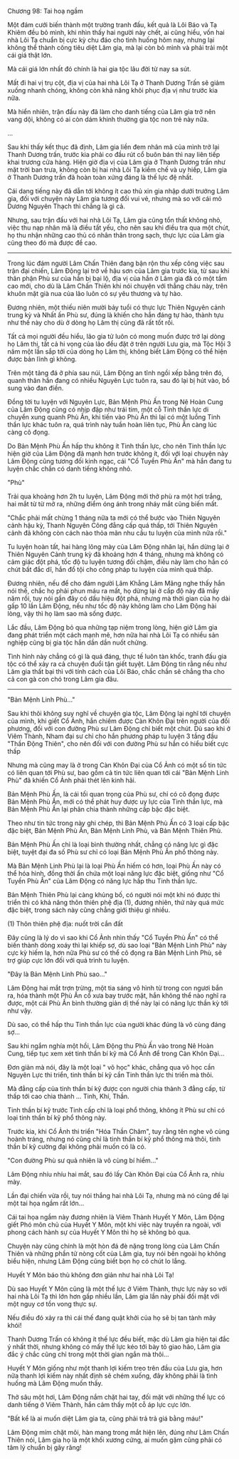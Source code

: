 




Chương 98: Tai hoạ ngầm


Một đám cưới biến thành một trường tranh đấu, kết quả là Lôi Báo và Tạ Khiêm đều bỏ mình, khi nhìn thấy hai người này chết, ai cũng hiểu, vốn hai nhà Lôi Tạ chuẩn bị cực kỳ chu đáo cho tình huống hôm nay, nhưng lại không thể thành công tiêu diệt Lâm gia, mà lại còn bỏ mình và phải trải một cái giá thật lớn.

Mà cái giá lớn nhất đó chính là hai gia tộc lâu đời từ nay sa sút.

Mất đi hai vị trụ cột, địa vị của hai nhà Lôi Tạ ở Thanh Dương Trấn sẽ giảm xuống nhanh chóng, không còn khả năng khôi phục địa vị như trước kia nữa.

Mà hiển nhiên, trận đấu này đã làm cho danh tiếng của Lâm gia trở nên vang dội, không có ai còn dám khinh thường gia tộc non trẻ này nữa.

...

Sau khi thấy kết thục đã định, Lâm gia liền đem nhân mã của mình trở lại Thanh Dương trấn, trước kia phải co đầu rút cổ buôn bán thì nay liên tiếp khai trương cửa hàng. Hiện giờ địa vị của Lâm gia ở Thanh Dương trấn như mặt trời ban trưa, không còn bị hai nhà Lôi Tạ kiềm chế và uy hiếp, Lâm gia ở Thanh Dương trấn đã hoàn toàn xứng đáng là thế lực đệ nhất.

Cái dang tiếng này đã dẫn tới không ít cao thủ xin gia nhập dưới trướng Lâm gia, đối với chuyện này Lâm gia tương đối vui vẻ, nhưng mà so với cái mỏ Dương Nguyên Thạch thì chẳng là gì cả.

Nhưng, sau trận đấu với hai nhà Lôi Tạ, Lâm gia cũng tổn thất không nhỏ, việc thu nạp nhân mã là điều tất yếu, cho nên sau khi điều tra qua một chút, họ thu nhận những cao thủ có nhân thân trong sạch, thực lực của Lâm gia cũng theo đó mà được đề cao.

***

Trong lúc đám người Lâm Chấn Thiên đang bận rộn thu xếp công việc sau trận đại chiến, Lâm Động lại trở về hậu sơn của Lâm gia trước kia, từ sau khi thân phận Phù sư của hắn bị bại lộ, địa vị của hắn ở Lâm gia đã có một tầm cao mới, cho dù là Lâm Chấn Thiên khi nói chuyện với thẳng cháu này, trên khuôn mặt già nua của lão luôn có sự yêu thương và tự hào.

Đương nhiên, một thiếu niên mười bảy tuổi có thực lực Thiên Nguyên cảnh trung kỳ và Nhất ấn Phù sư, đúng là khiến cho hắn đáng tự hào, thành tựu như thế này cho dù ở dòng họ Lâm thị cũng đã rất tốt rồi.

Tất cả mọi người đều hiểu, lão gia tử luôn có mong muốn được trở lại dòng họ Lâm thị, tất cả hi vọng của lão đều đặt ở trên người Lưu gia, mà Tộc Hội 3 năm một lần sắp tới của dòng họ Lâm thị, không biết Lâm Động có thể hiện được bản lĩnh gì không.

Trên một tảng đá ở phía sau núi, Lâm Động an tĩnh ngồi xếp bằng trên đó, quanh thân hắn đang có nhiều Nguyên Lực tuôn ra, sau đó lại bị hút vào, bổ sung vào đan điền.

Đồng tời tu luyện với Nguyên Lực, Bản Mệnh Phù Ấn trong Nê Hoàn Cung của Lâm Động cũng có nhịp đập như trái tim, một cỗ Tinh thần lực di chuyển xung quanh Phù Ấn, khi tiến vào Phù Ấn thì lại có một luồng Tinh thần lực khác tuôn ra, quá trình này tuần hoàn liên tục, Phù Ấn càng lúc càng cô đọng.

Do Bản Mệnh Phù Ấn hấp thu không ít Tinh thần lực, cho nên Tinh thần lực hiện giờ của Lâm Động đã mạnh hơn trước không ít, đối với loại chuyện này Lâm Động cũng tương đối kinh ngạc, cái "Cổ Tuyền Phù Ấn" mà hắn đang tu luyện chắc chắn có danh tiếng không nhỏ.

"Phù"

Trải qua khoảng hơn 2h tu luyện, Lâm Động mới thở phù ra một hơi trắng, hai mắt từ từ mở ra, những điểm óng ánh trong nháy mắt cũng biến mất.

"Chắc phải mất chừng 1 tháng nữa ta mới có thể bước vào Thiên Nguyên cảnh hậu kỳ, Thanh Nguyên Công đẳng cấp quá thấp, tới Thiên Nguyên cảnh đã không còn cách nào thỏa mãn nhu cầu tu luyện của mình nữa rồi."

Tu luyện hoàn tất, hai hàng lông mày của Lâm Động nhăn lại, hắn dừng lại ở Thiên Nguyên Cảnh trung kỳ đã khoảng hơn 4 tháng, nhưng mà không có cảm giác đột phá, tốc độ tu luyện tương đối chậm, điều này làm cho hắn có chút bất đắc dĩ, hắn đổ tội cho công pháp tu luyện của mình quá thấp.

Đương nhiên, nếu để cho đám người Lâm Khẳng Lâm Mãng nghe thấy hắn nói thế, chắc họ phải phun máu ra mất, họ dừng lại ở cấp độ này đã mấy năm rồi, tuy nói gần đây có dấu hiệu đột phá, nhưng mà thời gian của họ dài gấp 10 lần Lâm Động, nếu như tốc độ này không làm cho Lâm Động hài lòng, vậy thì họ làm sao mà sống được.

Lắc đầu, Lâm Động bỏ qua những tạp niệm trong lòng, hiện giờ Lâm gia đang phát triển một cách mạnh mẽ, hơn nữa hai nhà Lôi Tạ có nhiều sản nghiệp cũng bị gia tộc hắn dần dần nuốt chửng.

Tình hình này chẳng có gì là quá đáng, thực tế luôn tàn khốc, tranh đấu gia tộc có thể xảy ra cả chuyện đuổi tận giết tuyệt. Lâm Động tin rằng nếu như Lâm gia thất bại thì với tính cách của Lôi Báo, chắc chắn sẽ chẳng tha cho cả con gà con chó trong Lâm gia đâu.

***

"Bản Mệnh Linh Phù..."

Sau khi thôi không suy nghĩ về chuyện gia tộc, Lâm Động lại nghĩ tới chuyện của mình, khi giết Cổ Ảnh, hắn chiếm được Càn Khôn Đại trên người của đối phương, đối với con đường Phù sư Lâm Động chỉ biết một chút. Dù sao khi ở Viêm Thành, Nham đại sư chỉ cho hắn phương pháp tu luyện 3 tầng đầu "Thần Động Thiên", cho nên đối với con đường Phù sư hắn có hiểu biết cực thấp

Nhưng mà cũng may là ở trong Càn Khôn Đại của Cổ Ảnh có một số tin tức có liên quan tới Phù sư, bao gồm cả tin tức liên quan tới cái "Bản Mệnh Linh Phù" đã khiến Cổ Ảnh phải thét lên kinh hãi.

Bản Mệnh Phù Ấn, là cái tối quan trọng của Phù sư, chỉ có cô đọng được Bản Mệnh Phù Ấn, mới có thể phát huy được uy lực của Tinh thần lực, mà Bản Mệnh Phù Ấn lại phân chia thành những cấp bậc đặc biệt.

Theo như tin tức trong này ghi chép, thì Bản Mệnh Phù Ấn có 3 loại cấp bậc đặc biệt, Bản Mệnh Phù Ấn, Bản Mệnh Linh Phù, và Bản Mệnh Thiên Phù.

Bản Mệnh Phù Ấn chỉ là loại bình thường nhất, chẳng có năng lực gì đặc biệt, tuyệt đại đa số Phù sư chỉ có loại Bản Mệnh Phù Ấn phổ thông này.

Mà Bản Mệnh Linh Phù lại là loại Phù Ấn hiếm có hơn, loại Phù Ấn này có thể hóa hình, đồng thời ẩn chứa một loại năng lực đặc biệt, giống như "Cổ Tuyền Phù Ấn" của Lâm Động có năng lực hấp thu Tinh thần lực.

Bản Mệnh Thiên Phù lại càng khủng bố, có người nói một khi nó được thi triển thì có khả năng thôn thiên phệ địa (1), đương nhiên, thứ này quá mức đặc biệt, trong sách này cũng chẳng giới thiệu gì nhiều.

(1) Thôn thiên phệ địa: nuốt trời cắn đất

Đây cũng là lý do vì sao khi Cổ Ảnh nhìn thấy "Cổ Tuyền Phù Ấn" có thể biến thành dòng xoáy thì lại khiếp sợ, dù sao loại "Bản Mệnh Linh Phù" này cực kỳ hiếm lạ, hơn nữa Phù sư có thể cô đọng ra Bản Mệnh Linh Phù, sẽ trợ giúp cực lớn đối với quá trình tu luyện.

"Đây là Bản Mệnh Linh Phù sao..."

Lâm Động hai mắt trợn trừng, một tia sáng vô hình từ trong con ngươi bắn ra, hóa thành một Phù Ấn cổ xưa bay trước mặt, hắn không thể nào nghĩ ra được, một cái Phù Ấn bình thường giản dị thế này lại có năng lực thần kỳ tới như vậy.

Dù sao, có thể hấp thu Tinh thần lực của người khác đúng là vô cùng đáng sợ...

Sau khi ngắm nghía một hồi, Lâm Động thu Phù Ấn vào trong Nê Hoàn Cung, tiếp tục xem xét tinh thần bí kỹ mà Cổ Ảnh để trong Càn Khôn Đại...

Đơn giản mà nói, đây là một loại " võ học" khác, chẳng qua võ học cần Nguyên Lực thi triển, tinh thần bí kỹ cần Tinh thần lực thi triển mà thôi.

Mà đẳng cấp của tinh thần bí kỹ được con người chia thành 3 đẳng cấp, từ thấp tới cao chia thành … Tinh, Khí, Thần.

Tinh thần bí kỹ trước Tinh cấp chỉ là loại phổ thông, không ít Phù sư chỉ có loại tinh thần bí kỹ phổ thông này.

Trước kia, khi Cổ Ảnh thi triển "Hóa Thần Châm", tuy rằng tên nghe vô cùng hoành tráng, nhưng nó cũng chỉ là tinh thần bí kỹ phổ thông mà thôi, tinh thần bí kỹ cường đại không phải muốn có là có.

"Con đường Phù sư quả nhiên là vô cùng bí hiểm..."

Lâm Động nhíu nhíu hai mắt, sau đó lấy Càn Khôn Đại của Cổ Ảnh ra, nhíu mày.

Lần đại chiến vừa rồi, tuy nói thắng hai nhà Lôi Tạ, nhưng mà nó cũng để lại một tai họa ngầm rất lớn...

Cái tai họa ngầm này đương nhiên là Viêm Thành Huyết Y Môn, Lâm Động giết Phó môn chủ của Huyết Y Môn, một khi việc này truyền ra ngoài, với phong cách hành sự của Huyết Y Môn thì họ sẽ không bỏ qua.

Chuyện này cũng chính là một hòn đá đè nặng trong lòng của Lâm Chấn Thiên và những phần tử nòng cốt của Lâm gia, tuy nói bên ngoài họ không biểu hiện, nhưng Lâm Động cũng biết bọn họ có chút lo lắng.

Huyết Y Môn báo thù không đơn giản như hai nhà Lôi Tạ!

Dù sao Huyết Y Môn cũng là một thế lực ở Viêm Thành, thực lực này so với hai nhà Lôi Tạ thì lớn hơn gấp nhiều lần, Lâm gia lần này phải đối mặt với một nguy cơ tồn vong thực sự.

Nếu điều đó xảy ra thì cái thế đang quật khởi của họ sẽ bị tan tành mây khói!

Thanh Dương Trấn có không ít thế lực đều biết, mặc dù Lâm gia hiện tại đắc ý nhất thời, nhưng không có mấy thế lực kéo tới bày tỏ giao hảo, Lâm gia đắc ý chắc cũng chỉ trong một thời gian ngắn mà thôi...

Huyết Y Môn giống như một thanh lợi kiếm treo trên đầu của Lưu gia, hơn nữa thanh lợi kiếm này nhất định sẽ chém xuống, đây không phải là tình huống mà Lâm Động muốn thấy.

Thở sâu một hơi, Lâm Động nắm chặt hai tay, đối mặt với những thế lực có danh tiếng ở Viêm Thành, hắn cảm thấy một cỗ áp lực cực lớn.

"Bất kể là ai muốn diệt Lâm gia ta, cũng phải trả trả giá bằng máu!"

Lâm Động mím chặt môi, hàn mang trong mắt hiện lên, đúng như Lâm Chấn Thiên nói, Lâm gia họ là một khối xương cứng, ai muốn gặm cũng phải có tâm lý chuẩn bị gãy răng!





